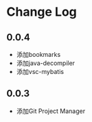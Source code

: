 # Change Log

## 0.0.4

* 添加bookmarks
* 添加java-decompiler
* 添加vsc-mybatis

## 0.0.3

* 添加Git Project Manager